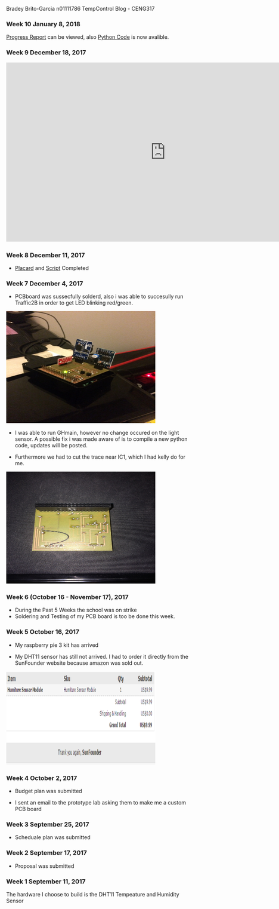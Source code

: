 Bradey Brito-Garcia n01111786
TempControl Blog - CENG317

### Week 10 January 8, 2018

<a href="https://github.com/n01111786/TempControl/blob/master/Progress%20Report%20(1).pdf">Progress Report</a> can be viewed, also <a href="https://github.com/n01111786/TempControl/blob/master/AdafruitDHT.py
">Python Code</a> is now avalible.

### Week 9 December 18, 2017

<iframe width="854" height="480" src="https://www.youtube.com/embed/nTEVJ8AnZM0" frameborder="0" gesture="media" allow="encrypted-media" allowfullscreen></iframe>

### Week 8 December 11, 2017

* <a href="https://github.com/n01111786/TempControl/blob/master/GBM%20stats%20Placard.pub">Placard</a> and <a href="https://github.com/n01111786/TempControl/blob/master/BradeyScript.docx">Script</a> Completed

### Week 7 December 4, 2017

* PCBboard was sussecfully solderd, also i was able to succesully run Traffic2B in order to get LED blinking red/green.

<img src="https://github.com/n01111786/TempControl/blob/master/pbcBOARDlight.JPG?raw=true" alt="Blink LED" width="400" height="300">

* I was able to run GHmain, however no change occured on the light sensor. A possible fix i was made aware of is to compile a new python code, updates will be posted.

* Furthermore we had to cut the trace near IC1, which I had kelly do for me.  

<img src="https://github.com/n01111786/TempControl/blob/master/backside.JPG?raw=true" alt="Back" width="400" height="300">

### Week 6 (October 16 - November 17), 2017

* During the Past 5 Weeks the school was on strike
* Soldering and Testing of my PCB board is too be done this week.

### Week 5 October 16, 2017

* My raspberry pie 3 kit has arrived 

* My DHT11 sensor has still not arrived. I had to order it directly from the SunFounder website because amazon was sold out.

<img src="https://github.com/n01111786/TempControl/blob/master/DHT11.PNG?raw=true" alt="Buying DHT11" width="400" height="250">


### Week 4 October 2, 2017

* Budget plan was submitted

* I sent an email to the prototype lab asking them to make me a custom PCB board

### Week 3 September 25, 2017

* Scheduale plan was submitted

### Week 2 September 17, 2017 

* Proposal was submitted 


### Week 1 September 11, 2017

The hardware I choose to build is the DHT11 Tempeature and Humidity Sensor
